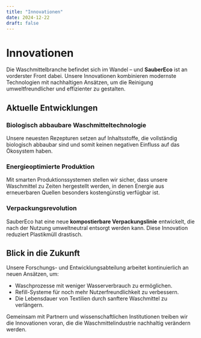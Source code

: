 ```yaml
---
title: "Innovationen"
date: 2024-12-22
draft: false
---
```


# Innovationen

Die Waschmittelbranche befindet sich im Wandel – und **SauberEco** ist an vorderster Front dabei. Unsere Innovationen kombinieren modernste Technologien mit nachhaltigen Ansätzen, um die Reinigung umweltfreundlicher und effizienter zu gestalten.

## Aktuelle Entwicklungen

### Biologisch abbaubare Waschmitteltechnologie
Unsere neuesten Rezepturen setzen auf Inhaltsstoffe, die vollständig biologisch abbaubar sind und somit keinen negativen Einfluss auf das Ökosystem haben.

### Energieoptimierte Produktion
Mit smarten Produktionssystemen stellen wir sicher, dass unsere Waschmittel zu Zeiten hergestellt werden, in denen Energie aus erneuerbaren Quellen besonders kostengünstig verfügbar ist.

### Verpackungsrevolution
SauberEco hat eine neue **kompostierbare Verpackungslinie** entwickelt, die nach der Nutzung umweltneutral entsorgt werden kann. Diese Innovation reduziert Plastikmüll drastisch.

## Blick in die Zukunft
Unsere Forschungs- und Entwicklungsabteilung arbeitet kontinuierlich an neuen Ansätzen, um:
- Waschprozesse mit weniger Wasserverbrauch zu ermöglichen.
- Refill-Systeme für noch mehr Nutzerfreundlichkeit zu verbessern.
- Die Lebensdauer von Textilien durch sanftere Waschmittel zu verlängern.

Gemeinsam mit Partnern und wissenschaftlichen Institutionen treiben wir die Innovationen voran, die die Waschmittelindustrie nachhaltig verändern werden.
